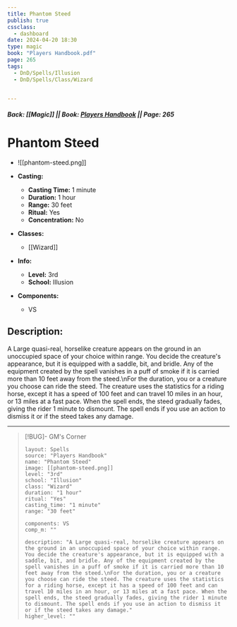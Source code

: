 ```yaml
---
title: Phantom Steed
publish: true
cssclass:
  - dashboard
date: 2024-04-20 18:30
type: magic
book: "Players Handbook.pdf"
page: 265
tags:
  - DnD/Spells/Illusion
  - DnD/Spells/Class/Wizard


---
```


##### Back: [[Magic]] || Book: [Players Handbook](https://drive.google.com/drive/folders/1O5bhpYizcIT5xxAoLOuzCRht_PVS7VSG?usp=sharing) || Page: 265

# Phantom Steed
- ![[phantom-steed.png]]
- **Casting:**
    - **Casting Time:** 1 minute
    - **Duration:** 1 hour
    - **Range:** 30 feet
    - **Ritual:** Yes
    - **Concentration:** No
- **Classes:**
    - [[Wizard]]

- **Info:**
    - **Level:** 3rd
    - **School:** Illusion
- **Components:**
    - VS


## Description:
A Large quasi-real, horselike creature appears on the ground in an unoccupied space of your choice within range. You decide the creature's appearance, but it is equipped with a saddle, bit, and bridle. Any of the equipment created by the spell vanishes in a puff of smoke if it is carried more than 10 feet away from the steed.\nFor the duration, you or a creature you choose can ride the steed. The creature uses the statistics for a riding horse, except it has a speed of 100 feet and can travel 10 miles in an hour, or 13 miles at a fast pace. When the spell ends, the steed gradually fades, giving the rider 1 minute to dismount. The spell ends if you use an action to dismiss it or if the steed takes any damage.



---

> [!BUG]- GM's Corner
>
> ```statblock
> layout: Spells
> source: "Players Handbook"
> name: "Phantom Steed"
> image: [[phantom-steed.png]]
> level: "3rd"
> school: "Illusion"
> class: "Wizard"
> duration: "1 hour"
> ritual: "Yes"
> casting_time: "1 minute"
> range: "30 feet"
>
> components: VS
> comp_m: ""
>
> description: "A Large quasi-real, horselike creature appears on the ground in an unoccupied space of your choice within range. You decide the creature's appearance, but it is equipped with a saddle, bit, and bridle. Any of the equipment created by the spell vanishes in a puff of smoke if it is carried more than 10 feet away from the steed.\nFor the duration, you or a creature you choose can ride the steed. The creature uses the statistics for a riding horse, except it has a speed of 100 feet and can travel 10 miles in an hour, or 13 miles at a fast pace. When the spell ends, the steed gradually fades, giving the rider 1 minute to dismount. The spell ends if you use an action to dismiss it or if the steed takes any damage."
> higher_level: ""
> ```
